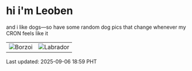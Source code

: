 # hi i'm Leoben

and i like dogs—so have some random dog pics that change whenever my CRON feels like it

|  |  |
|--------|----------|
| ![Borzoi](https://random-dog-vercel.vercel.app/api/random-borzoi?v=1757156355) | ![Labrador](https://random-dog-vercel.vercel.app/api/random-labrador?v=1757156355) |

Last updated: 2025-09-06 18:59 PHT
